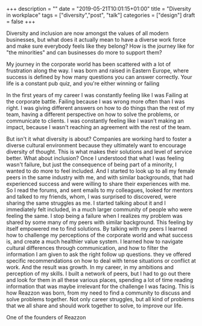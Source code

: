 +++
description = ""
date = "2019-05-21T10:01:15+01:00"
title = "Diversity in workplace"
tags = ["diversity","post", "talk"]
categories = ["design"]
draft = false
+++

Diversity and inclusion are now amongst the values of all modern businesses, but what does it actually mean to have a diverse work force and make sure everybody feels like they belong? How is the journey like for "the minorities" and can businesses do more to support them?

My journey in the corporate world has been scattered with a lot of frustration along the way. I was born and raised in Eastern Europe, where
success is defined by how many questions you can answer correctly. Your life is a constant pub quiz, and you're either winning or failing 

In the first years of my career I was constantly feeling like I was Failing at the corporate battle. Failing because I was wrong more often than I was right. I was giving different answers on how to do things than the rest of my team, having a different perspective on how to solve the problems, or communicate to clients. I was constantly feeling like I wasn't making an impact, because I wasn't reaching an agreement with the rest of the team.  

But isn't it what diversity is about? Companies are working hard to foster a diverse cultural environment because they ultimately want to encourage diversity of thought. This is what makes their solutions and level of service  better. What about inclusion? Once I understood that what I was feeling wasn't failure, but just the consequence of being part of a minority, I wanted to do more to feel included. And I started to look up to all my female peers in the same industry with me, and with similar backgrounds, that had experienced success and were willing to share their experiences with me. So I read the forums, and sent emails to my colleagues, looked for mentors and talked to my friends, whom, I was surprised to discovered, were sharing the same struggles as me. I started talking about it and I immediately felt included, in a much larger community of people who were feeling the same. I stop being a failure when I realizes my problem was shared by some many of my peers with similar background. This feeling by itself empowered me to find solutions. By talking with my peers I learned how to challenge my perceptions of the corporate world and what success is, and create a much healthier value system. I learned how to navigate cultural differences through communication, and how to filter the information I am given to ask the right follow up questions. they ve offered specific recommendations on how to deal with tense situations or conflict at work. And the result was growth. In my career, in my ambitions and perception of my  skills. I built a network of peers, but I had to go out there and look for them in all these various places, spending a lot of time reading information that was maybe irrelevant for the challenge I was facing. This is how Reazzon was born, from my need to find a community to discuss and solve problems together. Not only career struggles, but all kind of problems that we all share and should work together to solve, to improve our life. 

One of the founders of Reazzon